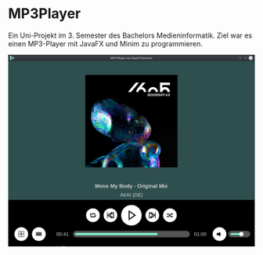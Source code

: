 # MP3Player
Ein Uni-Projekt im 3. Semester des Bachelors Medieninformatik.
Ziel war es einen MP3-Player mit JavaFX und Minim zu programmieren.

![Hauptansicht des Players](/src/main/resources/readme/readme_cover.png)